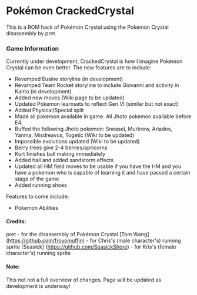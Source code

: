 # Pokémon CrackedCrystal

This is a ROM hack of Pokémon Crystal using the Pokémon Crystal disassembly by pret.

### Game Information
Currently under development, CrackedCrystal is how I imagine Pokémon Crystal can be even better.
The new features are to include:
- Revamped Eusine storyline (in development)
- Revamped Team Rocket storyline to include Giovanni and activity in Kanto (in development)
- Added new moves (Wiki page to be updated)
- Updated Pokemon learnsets to reflect Gen VI (similar but not exact)
- Added Physical/Special split
- Made all pokemon available in game. All Jhoto pokemon available before E4.
- Buffed the following Jhoto pokemon: Sneasel, Murkrow, Ariados, Yanma, Misdreavus, Togetic (Wiki to be updated)
- Impossible evolutions updated (Wiki to be updated)
- Berry trees give 2-4 berries/apricorns
- Kurt finishes ball making immediately
- Added hail and added sandstorm effects
- Updated all HM field moves to be usable if you have the HM and you have a pokemon who is capable of learning it and have passed a certain stage of the game
- Added running shoes

Features to come include:
- Pokemon Abilities

#### Credits:
pret - for the disassembly of Pokémon Crystal
[Tom Wang] (https://github.com/froyomuffin) - for Chris's (male character's) running sprite
[Seasick] (https://github.com/SeasickShore) - for Kris's (female character's) running sprite

#### Note:
This not not a full overview of changes. Page will be updated as development is underway!
